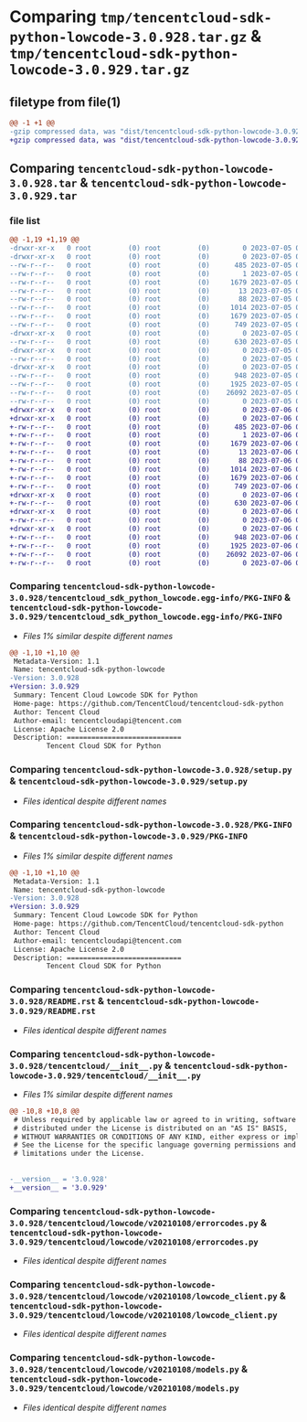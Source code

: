 # Comparing `tmp/tencentcloud-sdk-python-lowcode-3.0.928.tar.gz` & `tmp/tencentcloud-sdk-python-lowcode-3.0.929.tar.gz`

## filetype from file(1)

```diff
@@ -1 +1 @@
-gzip compressed data, was "dist/tencentcloud-sdk-python-lowcode-3.0.928.tar", last modified: Wed Jul  5 00:29:05 2023, max compression
+gzip compressed data, was "dist/tencentcloud-sdk-python-lowcode-3.0.929.tar", last modified: Thu Jul  6 00:29:36 2023, max compression
```

## Comparing `tencentcloud-sdk-python-lowcode-3.0.928.tar` & `tencentcloud-sdk-python-lowcode-3.0.929.tar`

### file list

```diff
@@ -1,19 +1,19 @@
-drwxr-xr-x   0 root         (0) root         (0)        0 2023-07-05 00:29:05.000000 tencentcloud-sdk-python-lowcode-3.0.928/
-drwxr-xr-x   0 root         (0) root         (0)        0 2023-07-05 00:29:05.000000 tencentcloud-sdk-python-lowcode-3.0.928/tencentcloud_sdk_python_lowcode.egg-info/
--rw-r--r--   0 root         (0) root         (0)      485 2023-07-05 00:29:05.000000 tencentcloud-sdk-python-lowcode-3.0.928/tencentcloud_sdk_python_lowcode.egg-info/SOURCES.txt
--rw-r--r--   0 root         (0) root         (0)        1 2023-07-05 00:29:05.000000 tencentcloud-sdk-python-lowcode-3.0.928/tencentcloud_sdk_python_lowcode.egg-info/dependency_links.txt
--rw-r--r--   0 root         (0) root         (0)     1679 2023-07-05 00:29:05.000000 tencentcloud-sdk-python-lowcode-3.0.928/tencentcloud_sdk_python_lowcode.egg-info/PKG-INFO
--rw-r--r--   0 root         (0) root         (0)       13 2023-07-05 00:29:05.000000 tencentcloud-sdk-python-lowcode-3.0.928/tencentcloud_sdk_python_lowcode.egg-info/top_level.txt
--rw-r--r--   0 root         (0) root         (0)       88 2023-07-05 00:29:05.000000 tencentcloud-sdk-python-lowcode-3.0.928/setup.cfg
--rw-r--r--   0 root         (0) root         (0)     1014 2023-07-05 00:29:05.000000 tencentcloud-sdk-python-lowcode-3.0.928/setup.py
--rw-r--r--   0 root         (0) root         (0)     1679 2023-07-05 00:29:05.000000 tencentcloud-sdk-python-lowcode-3.0.928/PKG-INFO
--rw-r--r--   0 root         (0) root         (0)      749 2023-07-05 00:29:05.000000 tencentcloud-sdk-python-lowcode-3.0.928/README.rst
-drwxr-xr-x   0 root         (0) root         (0)        0 2023-07-05 00:29:05.000000 tencentcloud-sdk-python-lowcode-3.0.928/tencentcloud/
--rw-r--r--   0 root         (0) root         (0)      630 2023-07-05 00:29:05.000000 tencentcloud-sdk-python-lowcode-3.0.928/tencentcloud/__init__.py
-drwxr-xr-x   0 root         (0) root         (0)        0 2023-07-05 00:29:05.000000 tencentcloud-sdk-python-lowcode-3.0.928/tencentcloud/lowcode/
--rw-r--r--   0 root         (0) root         (0)        0 2023-07-05 00:29:05.000000 tencentcloud-sdk-python-lowcode-3.0.928/tencentcloud/lowcode/__init__.py
-drwxr-xr-x   0 root         (0) root         (0)        0 2023-07-05 00:29:05.000000 tencentcloud-sdk-python-lowcode-3.0.928/tencentcloud/lowcode/v20210108/
--rw-r--r--   0 root         (0) root         (0)      948 2023-07-05 00:29:05.000000 tencentcloud-sdk-python-lowcode-3.0.928/tencentcloud/lowcode/v20210108/errorcodes.py
--rw-r--r--   0 root         (0) root         (0)     1925 2023-07-05 00:29:05.000000 tencentcloud-sdk-python-lowcode-3.0.928/tencentcloud/lowcode/v20210108/lowcode_client.py
--rw-r--r--   0 root         (0) root         (0)    26092 2023-07-05 00:29:05.000000 tencentcloud-sdk-python-lowcode-3.0.928/tencentcloud/lowcode/v20210108/models.py
--rw-r--r--   0 root         (0) root         (0)        0 2023-07-05 00:29:05.000000 tencentcloud-sdk-python-lowcode-3.0.928/tencentcloud/lowcode/v20210108/__init__.py
+drwxr-xr-x   0 root         (0) root         (0)        0 2023-07-06 00:29:36.000000 tencentcloud-sdk-python-lowcode-3.0.929/
+drwxr-xr-x   0 root         (0) root         (0)        0 2023-07-06 00:29:36.000000 tencentcloud-sdk-python-lowcode-3.0.929/tencentcloud_sdk_python_lowcode.egg-info/
+-rw-r--r--   0 root         (0) root         (0)      485 2023-07-06 00:29:36.000000 tencentcloud-sdk-python-lowcode-3.0.929/tencentcloud_sdk_python_lowcode.egg-info/SOURCES.txt
+-rw-r--r--   0 root         (0) root         (0)        1 2023-07-06 00:29:36.000000 tencentcloud-sdk-python-lowcode-3.0.929/tencentcloud_sdk_python_lowcode.egg-info/dependency_links.txt
+-rw-r--r--   0 root         (0) root         (0)     1679 2023-07-06 00:29:36.000000 tencentcloud-sdk-python-lowcode-3.0.929/tencentcloud_sdk_python_lowcode.egg-info/PKG-INFO
+-rw-r--r--   0 root         (0) root         (0)       13 2023-07-06 00:29:36.000000 tencentcloud-sdk-python-lowcode-3.0.929/tencentcloud_sdk_python_lowcode.egg-info/top_level.txt
+-rw-r--r--   0 root         (0) root         (0)       88 2023-07-06 00:29:36.000000 tencentcloud-sdk-python-lowcode-3.0.929/setup.cfg
+-rw-r--r--   0 root         (0) root         (0)     1014 2023-07-06 00:29:36.000000 tencentcloud-sdk-python-lowcode-3.0.929/setup.py
+-rw-r--r--   0 root         (0) root         (0)     1679 2023-07-06 00:29:36.000000 tencentcloud-sdk-python-lowcode-3.0.929/PKG-INFO
+-rw-r--r--   0 root         (0) root         (0)      749 2023-07-06 00:29:36.000000 tencentcloud-sdk-python-lowcode-3.0.929/README.rst
+drwxr-xr-x   0 root         (0) root         (0)        0 2023-07-06 00:29:36.000000 tencentcloud-sdk-python-lowcode-3.0.929/tencentcloud/
+-rw-r--r--   0 root         (0) root         (0)      630 2023-07-06 00:29:36.000000 tencentcloud-sdk-python-lowcode-3.0.929/tencentcloud/__init__.py
+drwxr-xr-x   0 root         (0) root         (0)        0 2023-07-06 00:29:36.000000 tencentcloud-sdk-python-lowcode-3.0.929/tencentcloud/lowcode/
+-rw-r--r--   0 root         (0) root         (0)        0 2023-07-06 00:29:36.000000 tencentcloud-sdk-python-lowcode-3.0.929/tencentcloud/lowcode/__init__.py
+drwxr-xr-x   0 root         (0) root         (0)        0 2023-07-06 00:29:36.000000 tencentcloud-sdk-python-lowcode-3.0.929/tencentcloud/lowcode/v20210108/
+-rw-r--r--   0 root         (0) root         (0)      948 2023-07-06 00:29:36.000000 tencentcloud-sdk-python-lowcode-3.0.929/tencentcloud/lowcode/v20210108/errorcodes.py
+-rw-r--r--   0 root         (0) root         (0)     1925 2023-07-06 00:29:36.000000 tencentcloud-sdk-python-lowcode-3.0.929/tencentcloud/lowcode/v20210108/lowcode_client.py
+-rw-r--r--   0 root         (0) root         (0)    26092 2023-07-06 00:29:36.000000 tencentcloud-sdk-python-lowcode-3.0.929/tencentcloud/lowcode/v20210108/models.py
+-rw-r--r--   0 root         (0) root         (0)        0 2023-07-06 00:29:36.000000 tencentcloud-sdk-python-lowcode-3.0.929/tencentcloud/lowcode/v20210108/__init__.py
```

### Comparing `tencentcloud-sdk-python-lowcode-3.0.928/tencentcloud_sdk_python_lowcode.egg-info/PKG-INFO` & `tencentcloud-sdk-python-lowcode-3.0.929/tencentcloud_sdk_python_lowcode.egg-info/PKG-INFO`

 * *Files 1% similar despite different names*

```diff
@@ -1,10 +1,10 @@
 Metadata-Version: 1.1
 Name: tencentcloud-sdk-python-lowcode
-Version: 3.0.928
+Version: 3.0.929
 Summary: Tencent Cloud Lowcode SDK for Python
 Home-page: https://github.com/TencentCloud/tencentcloud-sdk-python
 Author: Tencent Cloud
 Author-email: tencentcloudapi@tencent.com
 License: Apache License 2.0
 Description: ============================
         Tencent Cloud SDK for Python
```

### Comparing `tencentcloud-sdk-python-lowcode-3.0.928/setup.py` & `tencentcloud-sdk-python-lowcode-3.0.929/setup.py`

 * *Files identical despite different names*

### Comparing `tencentcloud-sdk-python-lowcode-3.0.928/PKG-INFO` & `tencentcloud-sdk-python-lowcode-3.0.929/PKG-INFO`

 * *Files 1% similar despite different names*

```diff
@@ -1,10 +1,10 @@
 Metadata-Version: 1.1
 Name: tencentcloud-sdk-python-lowcode
-Version: 3.0.928
+Version: 3.0.929
 Summary: Tencent Cloud Lowcode SDK for Python
 Home-page: https://github.com/TencentCloud/tencentcloud-sdk-python
 Author: Tencent Cloud
 Author-email: tencentcloudapi@tencent.com
 License: Apache License 2.0
 Description: ============================
         Tencent Cloud SDK for Python
```

### Comparing `tencentcloud-sdk-python-lowcode-3.0.928/README.rst` & `tencentcloud-sdk-python-lowcode-3.0.929/README.rst`

 * *Files identical despite different names*

### Comparing `tencentcloud-sdk-python-lowcode-3.0.928/tencentcloud/__init__.py` & `tencentcloud-sdk-python-lowcode-3.0.929/tencentcloud/__init__.py`

 * *Files 1% similar despite different names*

```diff
@@ -10,8 +10,8 @@
 # Unless required by applicable law or agreed to in writing, software
 # distributed under the License is distributed on an "AS IS" BASIS,
 # WITHOUT WARRANTIES OR CONDITIONS OF ANY KIND, either express or implied.
 # See the License for the specific language governing permissions and
 # limitations under the License.
 
 
-__version__ = '3.0.928'
+__version__ = '3.0.929'
```

### Comparing `tencentcloud-sdk-python-lowcode-3.0.928/tencentcloud/lowcode/v20210108/errorcodes.py` & `tencentcloud-sdk-python-lowcode-3.0.929/tencentcloud/lowcode/v20210108/errorcodes.py`

 * *Files identical despite different names*

### Comparing `tencentcloud-sdk-python-lowcode-3.0.928/tencentcloud/lowcode/v20210108/lowcode_client.py` & `tencentcloud-sdk-python-lowcode-3.0.929/tencentcloud/lowcode/v20210108/lowcode_client.py`

 * *Files identical despite different names*

### Comparing `tencentcloud-sdk-python-lowcode-3.0.928/tencentcloud/lowcode/v20210108/models.py` & `tencentcloud-sdk-python-lowcode-3.0.929/tencentcloud/lowcode/v20210108/models.py`

 * *Files identical despite different names*


